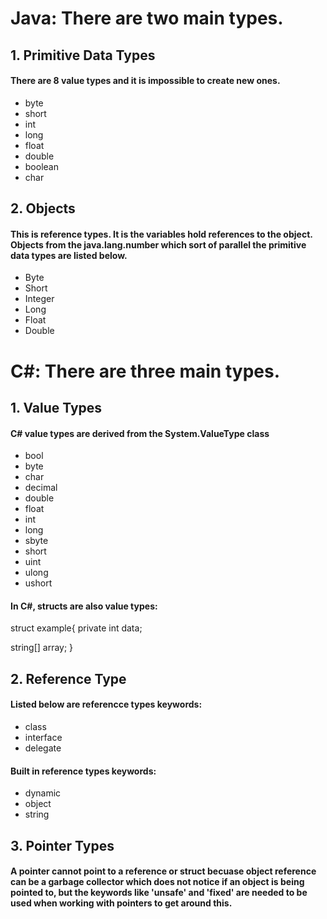 # Java: There are two main types.
## 1. Primitive Data Types
#### There are 8 value types and it is impossible to create new ones.
  - byte
  - short
  - int
  - long
  - float
  - double
  - boolean
  - char

## 2. Objects 
#### This is reference types. It is the variables hold references to the object. Objects from the java.lang.number which sort of parallel the primitive data types are listed below.
  - Byte 
  - Short
  - Integer
  - Long
  - Float
  - Double

# C#: There are three main types.
## 1. Value Types
#### C# value types are derived from the System.ValueType class
  - bool
  - byte
  - char
  - decimal
  - double
  - float
  - int
  - long
  - sbyte
  - short
  - uint
  - ulong
  - ushort
#### In C#, structs are also value types:
struct example{
  private int data;
  
  string[] array;
}

 ## 2. Reference Type
 #### Listed below are referencce types keywords:
   - class
   - interface
   - delegate
#### Built in reference types keywords:
   - dynamic
   - object
   - string

## 3. Pointer Types
#### A pointer cannot point to a reference or struct becuase object reference can be a garbage collector which does not notice if an object is being pointed to, but the keywords like 'unsafe' and 'fixed' are needed to be used when working with pointers to get around this.
